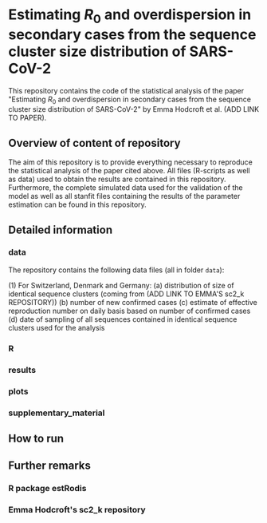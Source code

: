 # Estimating $R_0$ and overdispersion in secondary cases from the sequence cluster size distribution of SARS-CoV-2
This repository contains the code of the statistical analysis of the paper "Estimating $R_0$ and overdispersion in secondary cases from the sequence cluster size distribution of SARS-CoV-2" by Emma Hodcroft et al. (ADD LINK TO PAPER).

## Overview of content of repository
The aim of this repository is to provide everything necessary to reproduce the statistical analysis of the paper cited above. All files (R-scripts as well as data) used to obtain the results are contained in this repository. Furthermore, the complete simulated data used for the validation of the model as well as all stanfit files containing the results of the parameter estimation can be found in this repository.

## Detailed information

### data
The repository contains the following data files (all in folder `data`):

(1) For Switzerland, Denmark and Germany:
(a) distribution of size of identical sequence clusters (coming from (ADD LINK TO EMMA'S sc2_k REPOSITORY))
(b) number of new confirmed cases 
(c) estimate of effective reproduction number on daily basis based on number of confirmed cases
(d) date of sampling of all sequences contained in identical sequence clusters used for the analysis

### R


### results


### plots


### supplementary_material



## How to run



## Further remarks

### R package estRodis

### Emma Hodcroft's sc2_k repository



